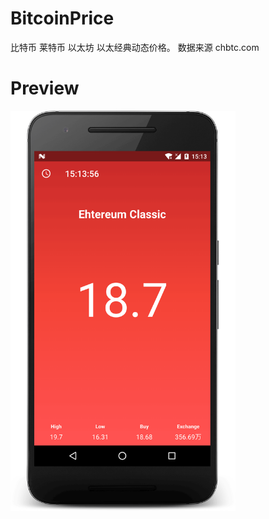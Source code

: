 # BitcoinPrice 

比特币 莱特币 以太坊 以太经典动态价格。
数据来源 chbtc.com


# Preview

<img src="/art/preview.png?raw=true" width=360 height=640 alt="Price Demo">
